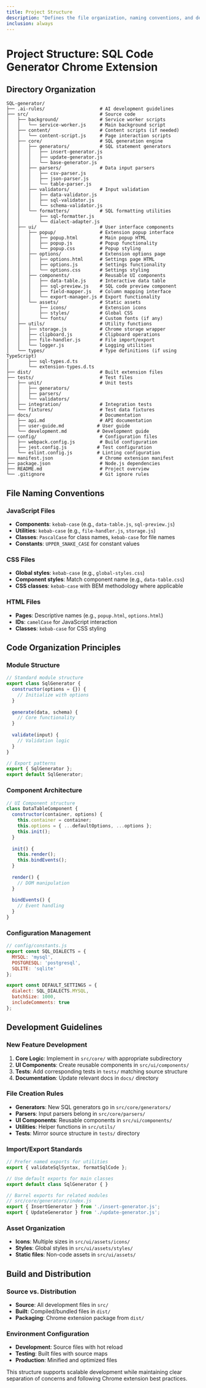 ```yaml
---
title: Project Structure
description: "Defines the file organization, naming conventions, and development structure for the SQL Generator Chrome Extension."
inclusion: always
---
```


# Project Structure: SQL Code Generator Chrome Extension

## Directory Organization

```
SQL-generator/
├── .ai-rules/                    # AI development guidelines
├── src/                          # Source code
│   ├── background/               # Service worker scripts
│   │   └── service-worker.js     # Main background script
│   ├── content/                  # Content scripts (if needed)
│   │   └── content-script.js     # Page interaction scripts
│   ├── core/                     # SQL generation engine
│   │   ├── generators/           # SQL statement generators
│   │   │   ├── insert-generator.js
│   │   │   ├── update-generator.js
│   │   │   └── base-generator.js
│   │   ├── parsers/              # Data input parsers
│   │   │   ├── csv-parser.js
│   │   │   ├── json-parser.js
│   │   │   └── table-parser.js
│   │   ├── validators/           # Input validation
│   │   │   ├── data-validator.js
│   │   │   ├── sql-validator.js
│   │   │   └── schema-validator.js
│   │   └── formatters/           # SQL formatting utilities
│   │       ├── sql-formatter.js
│   │       └── dialect-adapter.js
│   ├── ui/                       # User interface components
│   │   ├── popup/                # Extension popup interface
│   │   │   ├── popup.html        # Main popup HTML
│   │   │   ├── popup.js          # Popup functionality
│   │   │   └── popup.css         # Popup styling
│   │   ├── options/              # Extension options page
│   │   │   ├── options.html      # Settings page HTML
│   │   │   ├── options.js        # Settings functionality
│   │   │   └── options.css       # Settings styling
│   │   ├── components/           # Reusable UI components
│   │   │   ├── data-table.js     # Interactive data table
│   │   │   ├── sql-preview.js    # SQL code preview component
│   │   │   ├── field-mapper.js   # Column mapping interface
│   │   │   └── export-manager.js # Export functionality
│   │   └── assets/               # Static assets
│   │       ├── icons/            # Extension icons
│   │       ├── styles/           # Global CSS
│   │       └── fonts/            # Custom fonts (if any)
│   ├── utils/                    # Utility functions
│   │   ├── storage.js            # Chrome storage wrapper
│   │   ├── clipboard.js          # Clipboard operations
│   │   ├── file-handler.js       # File import/export
│   │   └── logger.js             # Logging utilities
│   └── types/                    # Type definitions (if using TypeScript)
│       ├── sql-types.d.ts
│       └── extension-types.d.ts
├── dist/                         # Built extension files
├── tests/                        # Test files
│   ├── unit/                     # Unit tests
│   │   ├── generators/
│   │   ├── parsers/
│   │   └── validators/
│   ├── integration/              # Integration tests
│   └── fixtures/                 # Test data fixtures
├── docs/                         # Documentation
│   ├── api.md                    # API documentation
│   ├── user-guide.md            # User guide
│   └── development.md           # Development guide
├── config/                       # Configuration files
│   ├── webpack.config.js         # Build configuration
│   ├── jest.config.js           # Test configuration
│   └── eslint.config.js         # Linting configuration
├── manifest.json                 # Chrome extension manifest
├── package.json                  # Node.js dependencies
├── README.md                     # Project overview
└── .gitignore                    # Git ignore rules
```

## File Naming Conventions

### JavaScript Files
- **Components**: `kebab-case` (e.g., `data-table.js`, `sql-preview.js`)
- **Utilities**: `kebab-case` (e.g., `file-handler.js`, `storage.js`)
- **Classes**: `PascalCase` for class names, `kebab-case` for file names
- **Constants**: `UPPER_SNAKE_CASE` for constant values

### CSS Files
- **Global styles**: `kebab-case` (e.g., `global-styles.css`)
- **Component styles**: Match component name (e.g., `data-table.css`)
- **CSS classes**: `kebab-case` with BEM methodology where applicable

### HTML Files
- **Pages**: Descriptive names (e.g., `popup.html`, `options.html`)
- **IDs**: `camelCase` for JavaScript interaction
- **Classes**: `kebab-case` for CSS styling

## Code Organization Principles

### Module Structure
```javascript
// Standard module structure
export class SqlGenerator {
  constructor(options = {}) {
    // Initialize with options
  }
  
  generate(data, schema) {
    // Core functionality
  }
  
  validate(input) {
    // Validation logic
  }
}

// Export patterns
export { SqlGenerator };
export default SqlGenerator;
```

### Component Architecture
```javascript
// UI Component structure
class DataTableComponent {
  constructor(container, options) {
    this.container = container;
    this.options = { ...defaultOptions, ...options };
    this.init();
  }
  
  init() {
    this.render();
    this.bindEvents();
  }
  
  render() {
    // DOM manipulation
  }
  
  bindEvents() {
    // Event handling
  }
}
```

### Configuration Management
```javascript
// config/constants.js
export const SQL_DIALECTS = {
  MYSQL: 'mysql',
  POSTGRESQL: 'postgresql',
  SQLITE: 'sqlite'
};

export const DEFAULT_SETTINGS = {
  dialect: SQL_DIALECTS.MYSQL,
  batchSize: 1000,
  includeComments: true
};
```

## Development Guidelines

### New Feature Development
1. **Core Logic**: Implement in `src/core/` with appropriate subdirectory
2. **UI Components**: Create reusable components in `src/ui/components/`
3. **Tests**: Add corresponding tests in `tests/` matching source structure
4. **Documentation**: Update relevant docs in `docs/` directory

### File Creation Rules
- **Generators**: New SQL generators go in `src/core/generators/`
- **Parsers**: Input parsers belong in `src/core/parsers/`
- **UI Components**: Reusable components in `src/ui/components/`
- **Utilities**: Helper functions in `src/utils/`
- **Tests**: Mirror source structure in `tests/` directory

### Import/Export Standards
```javascript
// Prefer named exports for utilities
export { validateSqlSyntax, formatSqlCode };

// Use default exports for main classes
export default class SqlGenerator { }

// Barrel exports for related modules
// src/core/generators/index.js
export { InsertGenerator } from './insert-generator.js';
export { UpdateGenerator } from './update-generator.js';
```

### Asset Organization
- **Icons**: Multiple sizes in `src/ui/assets/icons/`
- **Styles**: Global styles in `src/ui/assets/styles/`
- **Static files**: Non-code assets in `src/ui/assets/`

## Build and Distribution

### Source vs. Distribution
- **Source**: All development files in `src/`
- **Built**: Compiled/bundled files in `dist/`
- **Packaging**: Chrome extension package from `dist/`

### Environment Configuration
- **Development**: Source files with hot reload
- **Testing**: Built files with source maps
- **Production**: Minified and optimized files

This structure supports scalable development while maintaining clear separation of concerns and following Chrome extension best practices.